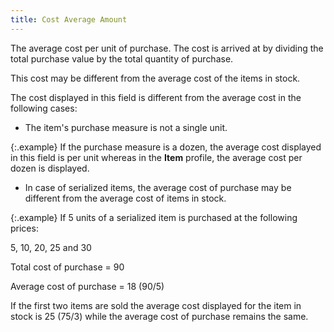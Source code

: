 ```yaml
---
title: Cost Average Amount
---
```



The average cost per unit of purchase. The cost is arrived at by dividing  the total purchase value by the total quantity of purchase.


This cost may be different from the average cost of the items in stock.


The cost displayed in this field is different from the average cost  in the following cases:

- The item's  purchase measure is not a single unit.



{:.example}
If  the purchase measure is a dozen, the average cost displayed in this field  is per unit whereas in the **Item** profile,  the average cost per dozen is displayed.

- In case of  serialized items, the average cost of purchase may be different from the  average cost of items in stock.



{:.example}
If 5 units of a serialized item is purchased at the following prices:


5, 10, 20, 25 and 30


Total cost of purchase = 90


Average cost of purchase = 18 (90/5)


If the first two items are sold the average cost displayed for the item  in stock is 25 (75/3) while the average cost of purchase remains the same.
